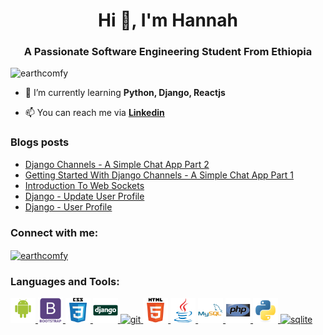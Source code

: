 <h1 align="center">Hi 👋, I'm Hannah</h1>
<h3 align="center">A Passionate Software Engineering Student From Ethiopia</h3>

<p align="left"> <img src="https://komarev.com/ghpvc/?username=earthcomfy&label=Profile%20views&color=0e75b6&style=flat" alt="earthcomfy" /> </p>

- 🌱 I’m currently learning **Python, Django, Reactjs**

- 📫 You can reach me via **[Linkedin](https://www.linkedin.com/in/hana-getnet-belay-323b91219/)**

### Blogs posts
<!-- BLOG-POST-LIST:START -->
- [Django Channels - A Simple Chat App Part 2](https://dev.to/earthcomfy/django-channels-a-simple-chat-app-part-2-eh9)
- [Getting Started With Django Channels - A Simple Chat App Part 1](https://dev.to/earthcomfy/getting-started-with-django-channels-a-simple-chat-app-2a7m)
- [Introduction To Web Sockets](https://dev.to/earthcomfy/introduction-to-web-sockets-3n7m)
- [Django - Update User Profile](https://dev.to/earthcomfy/django-update-user-profile-33ho)
- [Django - User Profile](https://dev.to/earthcomfy/django-user-profile-3hik)
<!-- BLOG-POST-LIST:END -->

<h3 align="left">Connect with me:</h3>
<p align="left">
<a href="https://dev.to/earthcomfy" target="blank"><img align="center" src="https://cdn.jsdelivr.net/npm/simple-icons@3.0.1/icons/dev-dot-to.svg" alt="earthcomfy" height="30" width="40" /></a>
</p>

<h3 align="left">Languages and Tools:</h3>
<p align="left"> <a href="https://developer.android.com" target="_blank"> <img src="https://raw.githubusercontent.com/devicons/devicon/master/icons/android/android-original-wordmark.svg" alt="android" width="40" height="40"/> </a> <a href="https://getbootstrap.com" target="_blank"> <img src="https://raw.githubusercontent.com/devicons/devicon/master/icons/bootstrap/bootstrap-plain-wordmark.svg" alt="bootstrap" width="40" height="40"/> </a> <a href="https://www.w3schools.com/css/" target="_blank"> <img src="https://raw.githubusercontent.com/devicons/devicon/master/icons/css3/css3-original-wordmark.svg" alt="css3" width="40" height="40"/> </a> <a href="https://www.djangoproject.com/" target="_blank"> <img src="https://raw.githubusercontent.com/devicons/devicon/master/icons/django/django-original.svg" alt="django" width="40" height="40"/> </a> <a href="https://git-scm.com/" target="_blank"> <img src="https://www.vectorlogo.zone/logos/git-scm/git-scm-icon.svg" alt="git" width="40" height="40"/> </a> <a href="https://www.w3.org/html/" target="_blank"> <img src="https://raw.githubusercontent.com/devicons/devicon/master/icons/html5/html5-original-wordmark.svg" alt="html5" width="40" height="40"/> </a> <a href="https://www.java.com" target="_blank"> <img src="https://raw.githubusercontent.com/devicons/devicon/master/icons/java/java-original.svg" alt="java" width="40" height="40"/> </a> <a href="https://www.mysql.com/" target="_blank"> <img src="https://raw.githubusercontent.com/devicons/devicon/master/icons/mysql/mysql-original-wordmark.svg" alt="mysql" width="40" height="40"/> </a> <a href="https://www.php.net" target="_blank"> <img src="https://raw.githubusercontent.com/devicons/devicon/master/icons/php/php-original.svg" alt="php" width="40" height="40"/> </a> <a href="https://www.python.org" target="_blank"> <img src="https://raw.githubusercontent.com/devicons/devicon/master/icons/python/python-original.svg" alt="python" width="40" height="40"/> </a> <a href="https://www.sqlite.org/" target="_blank"> <img src="https://www.vectorlogo.zone/logos/sqlite/sqlite-icon.svg" alt="sqlite" width="40" height="40"/> </a> </p>

